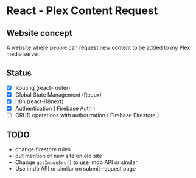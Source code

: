# React - Plex Content Request

## Website concept

A website where people can request new content to be added to my Plex media server.

## Status

  - [x] Routing (react-router)
  - [x] Global State Management (Redux)
  - [x] i18n (react-i18next)
  - [x] Authentication ( Firebase Auth )
  - [ ] CRUD operations with authorization ( Firebase Firestore )

## TODO

  - change firestore rules
  - put mention of new site on old site
  - Change `getImageSrc()` to use imdb API or similar
  - Use imdb API or similar on submit-request page
